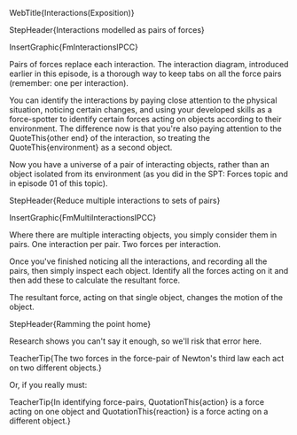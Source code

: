 WebTitle{Interactions(Exposition)}

StepHeader{Interactions modelled as pairs of forces}

InsertGraphic{FmInteractionsIPCC}

Pairs of forces replace each interaction. The interaction diagram, introduced earlier in this episode, is a thorough way to keep tabs on all the force pairs (remember: one per interaction).

You can identify the interactions by paying close attention to the physical situation, noticing certain changes, and using your developed skills as a force-spotter to identify certain forces acting on objects according to their environment. The difference now is that you're also paying attention to the QuoteThis{other end} of the interaction, so treating the QuoteThis{environment} as a second object.

Now you have a universe of a pair of interacting objects, rather than an object isolated from its environment (as you did in the SPT: Forces topic and in episode 01 of this topic).

StepHeader{Reduce multiple interactions to sets of pairs}

InsertGraphic{FmMultiInteractionsIPCC}

 Where there are multiple interacting objects, you simply consider them in pairs. One interaction per pair. Two forces per interaction.

 Once you've finished noticing all the interactions, and recording all the pairs, then simply inspect each object. Identify all the forces acting on it and then add these to calculate the resultant force.

 The resultant force, acting on that single object, changes the motion of the object.


StepHeader{Ramming the point home}

Research shows you can't say it enough, so we'll risk that error here.

TeacherTip{The two forces in the force-pair of Newton's third law each act on two different objects.}

Or, if you really must:

TeacherTip{In identifying force-pairs, QuotationThis{action} is a force acting on one object and QuotationThis{reaction} is a force acting on a different object.}

